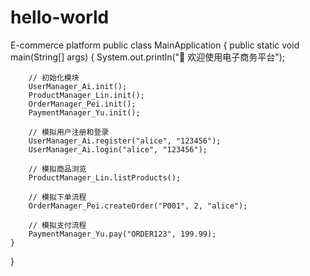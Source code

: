 # hello-world
E-commerce platform
public class MainApplication {
    public static void main(String[] args) {
        System.out.println("🎯 欢迎使用电子商务平台");

        // 初始化模块
        UserManager_Ai.init();
        ProductManager_Lin.init();
        OrderManager_Pei.init();
        PaymentManager_Yu.init();

        // 模拟用户注册和登录
        UserManager_Ai.register("alice", "123456");
        UserManager_Ai.login("alice", "123456");

        // 模拟商品浏览
        ProductManager_Lin.listProducts();

        // 模拟下单流程
        OrderManager_Pei.createOrder("P001", 2, "alice");

        // 模拟支付流程
        PaymentManager_Yu.pay("ORDER123", 199.99);
    }
}
